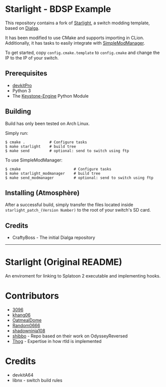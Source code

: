# Starlight - BDSP Example 

This repository contains a fork of [Starlight](https://github.com/shadowninja108/Starlight), a switch modding template,
based on [Dialga](https://github.com/CraftyBoss/Dialga). 

It has been modified to use CMake and supports importing in CLion.
Additionally, it has tasks to easily integrate with [SimpleModManager](https://github.com/nadrino/SimpleModManager).

To get started, copy `config.cmake.template` to `config.cmake` and change the IP to the IP of your switch.

## Prerequisites

- [devkitPro](https://devkitpro.org/) 
- Python 3
- The [Keystone-Engine](https://www.keystone-engine.org/) Python Module

## Building

Build has only been tested on Arch Linux.

Simply run:
```
$ cmake .           # Configure tasks
$ make starlight    # build tree
$ make send         # optional: send to switch using ftp 
```

To use SimpleModManager:
```
$ cmake                        # Configure tasks
$ make starlight_modmanager    # build tree
$ make send_modmanager         # optional: send to switch using ftp 
```

## Installing (Atmosphère)

After a successful build, simply transfer the files located inside `starlight_patch_(Version Number)` to the root of your switch's SD card.

## Credits

- CraftyBoss - The initial Dialga repository

---

# Starlight (Original README)
An enviroment for linking to Splatoon 2 executable and implementing hooks.

# Contributors
- [3096](https://github.com/3096)
- [khang06](https://github.com/khang06)
- [OatmealDome](https://github.com/OatmealDome)
- [Random0666](https://github.com/random0666)
- [shadowninja108](https://github.com/shadowninja108)
- [shibbo](https://github.com/shibbo) - Repo based on their work on OdysseyReversed
- [Thog](https://github.com/Thog) - Expertise in how rtld is implemented

# Credits
- devkitA64
- libnx - switch build rules
